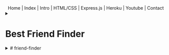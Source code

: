 
<div align="center">
  <span> Home </span> | 
  <span> Index </span> | 
  <span> Intro </span> | 
  <span> HTML/CSS </span> | 
  <span> Express.js </span> | 
  <span> Heroku </span> | 
  <span> Youtube </span> | 
  <span> Contact </span>
</div>









<details style="-webkit-appearance: none;" align="center"><summary align="justify"><h1>Best Friend Finder</h1></summary>
  <span><h2>UCSD</h2></span><span><h3>Full Stack Web Dev Assignment 14</h3></span>








<details align="center"><summary align="justify">Intro</summary>content</details>

<details align="center"><summary align="justify">title</summary>content</details>

<details align="center"><summary align="justify">title</summary>content</details>

<details align="center"><summary align="justify">title</summary>content</details>

<details align="center"><summary align="justify">title</summary>content</details>

<details align="center"><summary align="justify">title</summary>content</details>
</details>


<details><summary>
# friend-finder</summary>
Best friend finder app utilizing API, MYSQL, Jquery, HTML, CSS, Javascript, Heroku, Github and more...
</details>
